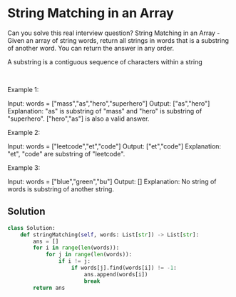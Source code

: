 # String Matching in an Array

Can you solve this real interview question? String Matching in an Array - Given an array of string words, return all strings in words that is a substring of another word. You can return the answer in any order.

A substring is a contiguous sequence of characters within a string

 

Example 1:


Input: words = ["mass","as","hero","superhero"]
Output: ["as","hero"]
Explanation: "as" is substring of "mass" and "hero" is substring of "superhero".
["hero","as"] is also a valid answer.


Example 2:


Input: words = ["leetcode","et","code"]
Output: ["et","code"]
Explanation: "et", "code" are substring of "leetcode".


Example 3:


Input: words = ["blue","green","bu"]
Output: []
Explanation: No string of words is substring of another string.

## Solution
```py
class Solution:
    def stringMatching(self, words: List[str]) -> List[str]:
        ans = []
        for i in range(len(words)):
            for j in range(len(words)):
                if i != j:
                    if words[j].find(words[i]) != -1:
                        ans.append(words[i])
                        break
        return ans
```
